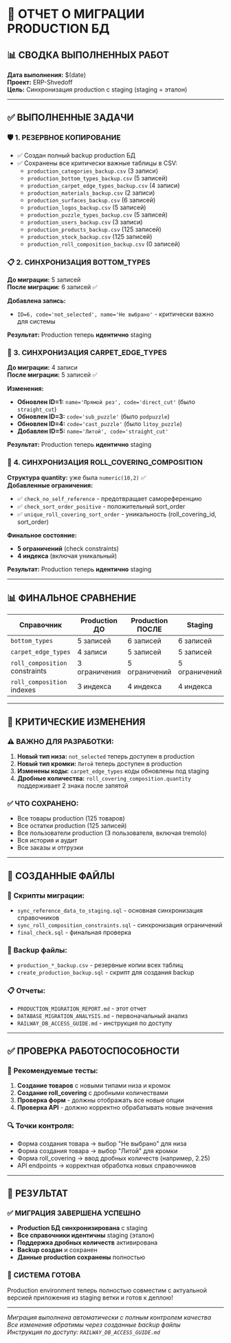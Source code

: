 # 🎯 ОТЧЕТ О МИГРАЦИИ PRODUCTION БД

## 📊 СВОДКА ВЫПОЛНЕННЫХ РАБОТ

**Дата выполнения:** $(date)  
**Проект:** ERP-Shvedoff  
**Цель:** Синхронизация production с staging (staging = эталон)

---

## ✅ ВЫПОЛНЕННЫЕ ЗАДАЧИ

### 🛡️ **1. РЕЗЕРВНОЕ КОПИРОВАНИЕ**
- ✅ Создан полный backup production БД
- ✅ Сохранены все критически важные таблицы в CSV:
  - `production_categories_backup.csv` (3 записи)
  - `production_bottom_types_backup.csv` (5 записей) 
  - `production_carpet_edge_types_backup.csv` (4 записи)
  - `production_materials_backup.csv` (2 записи)
  - `production_surfaces_backup.csv` (6 записей)
  - `production_logos_backup.csv` (5 записей)
  - `production_puzzle_types_backup.csv` (5 записей)
  - `production_users_backup.csv` (3 записи)
  - `production_products_backup.csv` (125 записей)
  - `production_stock_backup.csv` (125 записей)
  - `production_roll_composition_backup.csv` (0 записей)

### 📋 **2. СИНХРОНИЗАЦИЯ BOTTOM_TYPES**
**До миграции:** 5 записей  
**После миграции:** 6 записей ✅

**Добавлена запись:**
- `ID=6, code='not_selected', name='Не выбрано'` - критически важно для системы

**Результат:** Production теперь **идентично** staging

### 🔧 **3. СИНХРОНИЗАЦИЯ CARPET_EDGE_TYPES**  
**До миграции:** 4 записи  
**После миграции:** 5 записей ✅

**Изменения:**
- **Обновлен ID=1:** `name='Прямой рез', code='direct_cut'` (было `straight_cut`)
- **Обновлен ID=3:** `code='sub_puzzle'` (было `podpuzzle`)  
- **Обновлен ID=4:** `code='cast_puzzle'` (было `litoy_puzzle`)
- **Добавлен ID=5:** `name='Литой', code='straight_cut'`

**Результат:** Production теперь **идентично** staging

### 🔢 **4. СИНХРОНИЗАЦИЯ ROLL_COVERING_COMPOSITION**
**Структура quantity:** уже была `numeric(10,2)` ✅  
**Добавленные ограничения:**
- ✅ `check_no_self_reference` - предотвращает самореференцию
- ✅ `check_sort_order_positive` - положительный sort_order  
- ✅ `unique_roll_covering_sort_order` - уникальность (roll_covering_id, sort_order)

**Финальное состояние:**
- **5 ограничений** (check constraints)
- **4 индекса** (включая уникальный)

**Результат:** Production теперь **идентично** staging

---

## 📊 ФИНАЛЬНОЕ СРАВНЕНИЕ

| Справочник | Production ДО | Production ПОСЛЕ | Staging | ✅ Статус |
|------------|---------------|------------------|---------|-----------|
| `bottom_types` | 5 записей | 6 записей | 6 записей | **ИДЕНТИЧНО** |
| `carpet_edge_types` | 4 записи | 5 записей | 5 записей | **ИДЕНТИЧНО** |
| `roll_composition` constraints | 3 ограничения | 5 ограничений | 5 ограничений | **ИДЕНТИЧНО** |
| `roll_composition` indexes | 3 индекса | 4 индекса | 4 индекса | **ИДЕНТИЧНО** |

---

## 🚨 КРИТИЧЕСКИЕ ИЗМЕНЕНИЯ

### ⚠️ **ВАЖНО ДЛЯ РАЗРАБОТКИ:**
1. **Новый тип низа:** `not_selected` теперь доступен в production
2. **Новый тип кромки:** `Литой` теперь доступен в production  
3. **Изменены коды:** `carpet_edge_types` коды обновлены под staging
4. **Дробные количества:** `roll_covering_composition.quantity` поддерживает 2 знака после запятой

### ✅ **ЧТО СОХРАНЕНО:**
- Все товары production (125 товаров)
- Все остатки production (125 записей)
- Все пользователи production (3 пользователя, включая tremolo)
- Вся история и аудит
- Все заказы и отгрузки

---

## 🔧 СОЗДАННЫЕ ФАЙЛЫ

### 📄 **Скрипты миграции:**
- `sync_reference_data_to_staging.sql` - основная синхронизация справочников
- `sync_roll_composition_constraints.sql` - синхронизация ограничений
- `final_check.sql` - финальная проверка

### 💾 **Backup файлы:**
- `production_*_backup.csv` - резервные копии всех таблиц
- `create_production_backup.sql` - скрипт для создания backup

### 📋 **Отчеты:**
- `PRODUCTION_MIGRATION_REPORT.md` - этот отчет
- `DATABASE_MIGRATION_ANALYSIS.md` - первоначальный анализ
- `RAILWAY_DB_ACCESS_GUIDE.md` - инструкция по доступу

---

## ✅ ПРОВЕРКА РАБОТОСПОСОБНОСТИ

### 🧪 **Рекомендуемые тесты:**
1. **Создание товаров** с новыми типами низа и кромок
2. **Создание roll_covering** с дробными количествами
3. **Проверка форм** - должны отображать все новые опции
4. **Проверка API** - должно корректно обрабатывать новые значения

### 🔍 **Точки контроля:**
- Форма создания товара → выбор "Не выбрано" для низа
- Форма создания товара → выбор "Литой" для кромки  
- Форма roll_covering → ввод дробных количеств (например, 2.25)
- API endpoints → корректная обработка новых справочников

---

## 🎯 РЕЗУЛЬТАТ

### ✅ **МИГРАЦИЯ ЗАВЕРШЕНА УСПЕШНО**
- **Production БД синхронизирована** с staging
- **Все справочники идентичны** staging (эталон)
- **Поддержка дробных количеств** активирована
- **Backup создан** и сохранен
- **Данные production сохранены** полностью

### 🚀 **СИСТЕМА ГОТОВА**
Production environment теперь полностью совместим с актуальной версией приложения из staging ветки и готов к деплою!

---

*Миграция выполнена автоматически с полным контролем качества*  
*Все изменения обратимы через созданные backup файлы*  
*Инструкция по доступу: `RAILWAY_DB_ACCESS_GUIDE.md`*
